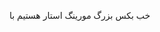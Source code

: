 خب بکس بزرگ مورینگ استار هستیم با 
<!---
mooringstar/mooringstar is a ✨ special ✨ repository because its `README.md` (this file) appears on your GitHub profile.
You can click the Preview link to take a look at your changes.
--->
